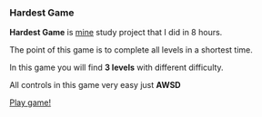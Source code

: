 ### Hardest Game

**Hardest Game** is [mine](https://github.com/Finyti) study project that I did in 8 hours.

The point of this game is to complete all levels in a shortest time. 

In this game you will find **3 levels** with different difficulty.

All controls in this game very easy just **AWSD**

[Play game!](https://play.unity.com/mg/other/webgltest-147)
